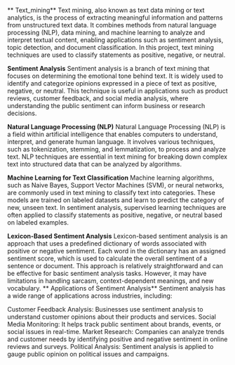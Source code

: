 ** Text_mining**
Text mining, also known as text data mining or text analytics, is the process of extracting meaningful information and patterns from unstructured text data. It combines methods from natural language processing (NLP), data mining, and machine learning to analyze and interpret textual content, enabling applications such as sentiment analysis, topic detection, and document classification. In this project, text mining techniques are used to classify statements as positive, negative, or neutral.

**Sentiment Analysis**
Sentiment analysis is a branch of text mining that focuses on determining the emotional tone behind text. It is widely used to identify and categorize opinions expressed in a piece of text as positive, negative, or neutral. This technique is useful in applications such as product reviews, customer feedback, and social media analysis, where understanding the public sentiment can inform business or research decisions.

**Natural Language Processing (NLP)**
Natural Language Processing (NLP) is a field within artificial intelligence that enables computers to understand, interpret, and generate human language. It involves various techniques, such as tokenization, stemming, and lemmatization, to process and analyze text. NLP techniques are essential in text mining for breaking down complex text into structured data that can be analyzed by algorithms.

**Machine Learning for Text Classification**
Machine learning algorithms, such as Naive Bayes, Support Vector Machines (SVM), or neural networks, are commonly used in text mining to classify text into categories. These models are trained on labeled datasets and learn to predict the category of new, unseen text. In sentiment analysis, supervised learning techniques are often applied to classify statements as positive, negative, or neutral based on labeled examples.

**Lexicon-Based Sentiment Analysis**
Lexicon-based sentiment analysis is an approach that uses a predefined dictionary of words associated with positive or negative sentiment. Each word in the dictionary has an assigned sentiment score, which is used to calculate the overall sentiment of a sentence or document. This approach is relatively straightforward and can be effective for basic sentiment analysis tasks. However, it may have limitations in handling sarcasm, context-dependent meanings, and new vocabulary.
**
Applications of Sentiment Analysis**
Sentiment analysis has a wide range of applications across industries, including:

Customer Feedback Analysis: Businesses use sentiment analysis to understand customer opinions about their products and services.
Social Media Monitoring: It helps track public sentiment about brands, events, or social issues in real-time.
Market Research: Companies can analyze trends and customer needs by identifying positive and negative sentiment in online reviews and surveys.
Political Analysis: Sentiment analysis is applied to gauge public opinion on political issues and campaigns.

